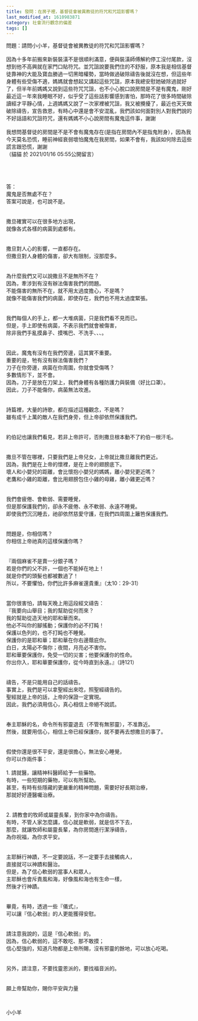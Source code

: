 ```yaml
---
title: 發問：在房子裡，基督徒會被異教徒的符咒和咒詛影響嗎？
last_modified_at: 1610983871
category: 社會流行觀念的偏差
tags: []
---
```


<div>問題：請問小小羊，基督徒會被異教徒的符咒和咒詛影響嗎？</div>

<div>&nbsp;</div>

<div>因為十多年前搬來新裝裝潢不是很順利滿意，便與裝潢師傅解約停工沒付尾款，沒想到他不高興就在家門口貼符咒。並咒詛說要我們住的不舒服，原本我是相信基督徒靠神的大能及寶血勝過一切黑暗權勢，當時做過破除禱告後就沒在想，但這些年身體有些受傷不適，媽媽就會想起又講起這些咒詛，原本我總安慰她破除過就好了，但半年前媽媽又說到這些符咒咒詛，也不小心脫口說房間是不是有魔鬼，剛好最近這ㄧ年來我睡眠不好，似乎受了這些話影響感到害怕，那時花了很多時間破除讀經才平靜心情，上週媽媽又說了ㄧ次家裡被咒詛，我又被攪擾了，最近也天天做破除禱告，宣告救恩，有時心中還是會不安混亂，我們該如何面對別人對我們說的不好話語和咒詛符咒，還有媽媽不小心說房間有魔鬼這件事，謝謝</div>

<div>&nbsp;</div>

<div>我想問基督徒的房間是不是不會有魔鬼存在(是指在房間內不是指鬼附身），因為我今天莫名恐慌，睡前神經衰弱壞怕魔鬼在我房間，如果不會有，我該如何除去這些謊言跟恐慌，謝謝</div>

<div>（貓貓 於 2021/01/16 05:55公開留言）</div>

<div>&nbsp;</div>

<div>&nbsp;</div>

<div>&nbsp;</div>

<div>&nbsp;</div>

<div>答：</div>

<div>魔鬼是否無處不在？</div>

<div>答案可說是，也可說不是。</div>

<div>&nbsp;</div>

<div>&nbsp;</div>

<div>撒旦確實可以在很多地方出現，</div>

<div>就像各式各樣的病菌到處都有。</div>

<div>&nbsp;</div>

<div>&nbsp;</div>

<div>撒旦對人心的影響，一直都存在。</div>

<div>但撒旦對人身體的傷害，卻大有限制，沒那麼多。</div>

<div>&nbsp;</div>

<div>&nbsp;</div>

<div>為什麼我們又可以說撒旦不是無所不在？</div>

<div>因為，牽涉到有沒有辦法傷害我們的問題。</div>

<div>不能傷害的無所不在，就不用太過度擔心，不是嗎？</div>

<div>就像不能傷害我們的病菌，即使存在，我們也不用太過度緊張。</div>

<div>&nbsp;</div>

<div>&nbsp;</div>

<div>我們每個人的手上，都一大堆病菌，只是我們看不見而已。</div>

<div>但是，手上即使有病菌，不表示我們就會被傷害，</div>

<div>除非我們手亂摸鼻子、摸嘴巴、不洗手、、、。</div>

<div>&nbsp;</div>

<div>&nbsp;</div>

<div>因此，魔鬼有沒有在我們旁邊，這其實不重要。</div>

<div>重要的是，牠有沒有辦法傷害我們？</div>

<div>刀子在你旁邊，病菌在你周圍，你就會受傷嗎？</div>

<div>多數情形下，並不會。</div>

<div>因為，刀子是放在刀架上，我們身體有各種防護力與裝備（好比口罩）。</div>

<div>因此，刀子不能傷你，病菌無法攻進。</div>

<div>&nbsp;</div>

<div>&nbsp;</div>

<div>詩篇裡，大量的詩歌，都在描述這種觀念，不是嗎？</div>

<div>雖有成千上萬的敵人在我們身旁，但上帝卻依然保護我們。</div>

<div>&nbsp;</div>

<div>&nbsp;</div>

<div>約伯記也讓我們看見，若非上帝許可，否則撒旦根本動不了約伯一根汗毛。</div>

<div>&nbsp;</div>

<div>&nbsp;</div>

<div>撒旦不管在哪裡，只要我們是上帝兒女，上帝就比撒旦離我們更近。</div>

<div>因為，我們是在上帝的懷裡，是在上帝的翅膀底下。</div>

<div>壞人和小嬰兒的距離，會比懷抱小嬰兒的媽媽，離小嬰兒更近嗎？</div>

<div>老鷹和小雞的距離，會比用翅膀包住小雞的母雞，離小雞更近嗎？</div>

<div>&nbsp;</div>

<div>&nbsp;</div>

<div>我們會疲倦、會軟弱、需要睡覺，</div>

<div>但是那保護我們的，卻永不疲倦、永不軟弱、永遠不睡覺。</div>

<div>即使我們沉沉睡去，祂卻依然慈愛守護，在我們四周圍上籬笆保護我們。</div>

<div>&nbsp;</div>

<div>&nbsp;</div>

<div>問題是，你相信嗎？</div>

<div>你相信上帝祂真的這樣保護你嗎？</div>

<div>&nbsp;</div>

<div>&nbsp;</div>

<div>『兩個麻雀不是賣一分銀子嗎？</div>

<div>若是你們的父不許，一個也不能掉在地上！</div>

<div>就是你們的頭髮也都被數過了！</div>

<div>所以，不要懼怕，你們比許多麻雀還貴重』（太10：29-31）</div>

<div>&nbsp;</div>

<div>&nbsp;</div>

<div>當你很害怕，請每天晚上用這段經文禱告：</div>

<div>『我要向山舉目；我的幫助從何而來？</div>

<div>我的幫助從造天地的耶和華而來。</div>

<div>他必不叫你的腳搖動；保護你的必不打盹！</div>

<div>保護以色列的，也不打盹也不睡覺。</div>

<div>保護你的是耶和華；耶和華在你右邊蔭庇你。</div>

<div>白日，太陽必不傷你；夜間，月亮必不害你。</div>

<div>耶和華要保護你，免受一切的災害；他要保護你的性命。</div>

<div>你出你入，耶和華要保護你，從今時直到永遠。』（詩121）</div>

<div>&nbsp;</div>

<div>&nbsp;</div>

<div>禱告，不是只能用自己的話禱告。</div>

<div>事實上，我們是可以拿聖經出來唸，照聖經禱告的。</div>

<div>聖經就是上帝的話，上帝的保證一定實現。</div>

<div>因此，我們必須用信心，真心相信上帝絕不說謊。</div>

<div>&nbsp;</div>

<div>&nbsp;</div>

<div>奉主耶穌的名，命令所有邪靈退去（不管有無邪靈），不准靠近。</div>

<div>然後，就要用信心，相信上帝已經保護你，就不要再去想撒旦的事了。</div>

<div>&nbsp;</div>

<div>&nbsp;</div>

<div>假使你還是很不平安，還是很擔心，無法安心睡覺，</div>

<div>你可以作兩件事：</div>

<div>&nbsp;</div>

<div>1.<span style="white-space:pre"> </span>請就醫，讓精神科醫師給予一些藥物。</div>

<div>有時，一些短期的藥物，可以有所幫助。</div>

<div>甚至，有時有些隱藏的更嚴重的精神問題，需要好好長期治療，</div>

<div>那就好好遵醫囑治療。</div>

<div>&nbsp;</div>

<div>&nbsp;</div>

<div>2.<span style="white-space:pre"> </span>請教會的牧師或屬靈長輩，到你家中為你禱告。</div>

<div>有時，不管人家怎麼講，信心就是軟弱，就是信不下去，</div>

<div>那麼，就讓牧師和屬靈長輩，為你房間進行潔淨禱告，</div>

<div>為你祝福，為你求平安。</div>

<div>&nbsp;</div>

<div>&nbsp;</div>

<div>主耶穌行神蹟，不一定要說話，不一定要手去接觸病人，</div>

<div>直接就可以神蹟和醫治。</div>

<div>但是，為了信心軟弱的當事人和眾人，</div>

<div>主耶穌也會斥責風和海，好像風和海也有生命一樣，</div>

<div>然後才行神蹟。</div>

<div>&nbsp;</div>

<div>&nbsp;</div>

<div>畢竟，有時，透過一些『儀式』，</div>

<div>可以讓『信心軟弱』的人更能獲得安慰。</div>

<div>&nbsp;</div>

<div>&nbsp;</div>

<div>請注意我說的，這是『信心軟弱』的。</div>

<div>因為，信心軟弱的，這不敢吃、那不敢摸；</div>

<div>信心堅強的，知道凡物都是上帝所賜，沒有邪靈的餘地，可以放心吃喝。</div>

<div>&nbsp;</div>

<div>&nbsp;</div>

<div>另外，請注意，不要找靈恩派的，要找福音派的。</div>

<div>&nbsp;</div>

<div>&nbsp;</div>

<div>願上帝幫助你，賜你平安與力量</div>

<p>&nbsp;</p>

<p>小小羊</p>

<p>&nbsp;</p>

